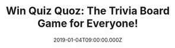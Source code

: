 ---
campaign-uuid: "c-4b63be99-0363-4bef-9e17-20a48fb6e8ee"
type: "Competition"
category: "Entertainment"
date: "2019-01-04T09:00:00.000Z"
end-date: "2019-02-04T23:59:00.000Z"
disable-form: false
is_promoted: false
has_entry_page: true
title: "Win Quiz Quoz: The Trivia Board Game for Everyone!"
competition-description: "<p>Want to have the fast, fun trivia game anyone can win?\
  \ Yes, you are right, we have it for you: The Quiz Quoz game, the board game for\
  \ everyone could be yours!</p>\n<p>Quiz Quoz is the new and original quiz game for\
  \ both beginners and brainiacs! Packed into a retro portable cube, this unique game\
  \ contains over 1000 trivia questions from a host of topics, from film to football\
  \ to fashion.</p>\n<p>Want to have a fun and a great night in with friends? Click\
  \ below for a chance tow win!</p>\n"
hero-header: "Win Quiz Quoz: The Trivia Board Game for Everyone!"
terms-confirmation: "N/A"
banner-img: "https://assets.expresslyapp.com/asset-4724fc79-6ff3-4c09-8bdd-4605394316dd.jpg"
logo-left-href: "aaa.nme.com"
logo-left-image: "https://assets.expresslyapp.com/asset-393174fa-e27e-47f6-9178-a63edf181e09.jpg"
logo-left-title: "NME AAA"
bg-image-hero: "https://assets.expresslyapp.com/asset-0b344d8a-d7b1-4897-80c9-6bc5ba906022.jpg"
bg-image-first: "https://assets.expresslyapp.com/asset-76056d57-e18d-4fe6-bd98-1d7b901817df.jpg"
section1-content: "<p>Quiz Quoz is the new and original quiz game for both beginners\
  \ and brainiacs! Packed into a retro portable cube, this unique game contains over\
  \ 1000 trivia questions from a host of topics, from film to football to fashion.\
  \ The twist is that every answer is a number from 1 to 9. Players take turns rolling\
  \ dice to determine the difficulty of their question. The more questions you answer\
  \ correctly, the more counters you get to place on your Quiz Quoz board. First to\
  \ get a line of 3 wins!</p>\n<p>Enter the form below for a chance to win the hilarious\
  \ Quiz Quoz board game now!</p>\n"
entry-title: "Win Quiz Quoz: The Trivia Board Game for Everyone!"
entry-content: "<p>Enter the draw to win Quiz Quoz: The Trivia Board Game for Everyone\n\
  by completing the form below before 23:59 on 4th of February 2019.</p>\n"
has-winner: false
prize-description: "Quiz Quoz: The Trivia Board Game for Everyone."
special-conditions: "Multiple entries are allowed up to one every day\r\nThis competition\
  \ is also available on: http://club.expressly.io/competitons/quiz-quoz-board-game-giveaway"
country-restrictions:
- "GB"
---